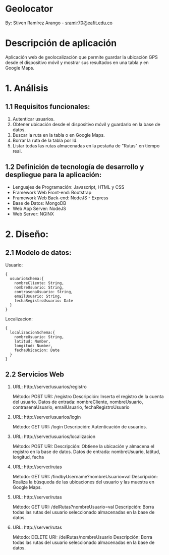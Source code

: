# Geolocator

By: Stiven Ramírez Arango - sramir70@eafit.edu.co

# Descripción de aplicación

Aplicación web de geolocalización que permite guardar la ubicación GPS desde el dispositivo móvil y
mostrar sus resultados en una tabla y en Google Maps.

# 1. Análisis

## 1.1 Requisitos funcionales:

1. Autenticar usuarios.
2. Obtener ubicación desde el dispositivo móvil y guardarlo en la base de datos.
3. Buscar la ruta en la tabla o en Google Maps.
4. Borrar la ruta de la tabla por Id.
5. Listar todas las rutas almacenadas en la pestaña de "Rutas" en tiempo real.

## 1.2 Definición de tecnología de desarrollo y despliegue para la aplicación:

* Lenguajes de Programación: Javascript, HTML y CSS
* Framework Web Front-end: Bootstrap
* Framework Web Back-end: NodeJS - Express
* Base de Datos: MongoDB
* Web App Server: NodeJS
* Web Server: NGINX

# 2. Diseño:

## 2.1 Modelo de datos:

  Usuario:

    {
      usuarioSchema:{
        nombreCliente: String, 
        nombreUsuario: String, 
        contrasenaUsuario: String, 
        emailUsuario: String,
        fechaRegistroUsuario: Date 
      }
    }

  Localizacion:

    {
      localizacionSchema:{
        nombreUsuario: String, 
        latitud: Number, 
        longitud: Number, 
        fechaUbicacion: Date
      }
    }

## 2.2 Servicios Web

1. URL: http://server/usuarios/registro

      Método: POST
      URI: /registro
      Descripción: Inserta el registro de la cuenta del usuario.
      Datos de entrada:
      nombreCliente, nombreUsuario, contrasenaUsuario, emailUsuario, fechaRegistroUsuario

2. URL: http://server/usuarios/login

      Método: GET
      URI: /login
      Descripción: Autenticación de usuarios.

3. URL: http://server/usuarios/localizacion

      Método: POST
      URI:
      Descripción: Obtiene la ubicación y almacena el registro en la base de datos.
      Datos de entrada:
      nombreUsuario, latitud, longitud, fecha

4. URL: http://server/rutas

      Método: GET
      URI: /findbyUsername?nombreUsuario=val
      Descripción: Realiza la búsqueda de las ubicaciones del usuario y las muestra en Google Maps.

5. URL: http://server/rutas

      Método: GET
      URI: /delRutas?nombreUsuario=val
      Descripción: Borra todas las rutas del usuario seleccionado almacenadas en la base de datos.

6. URL: http://server/rutas

      Método: DELETE
      URI: /delRutas/nombreUsuario
      Descripción: Borra todas las rutas del usuario seleccionado almacenadas en la base de datos.